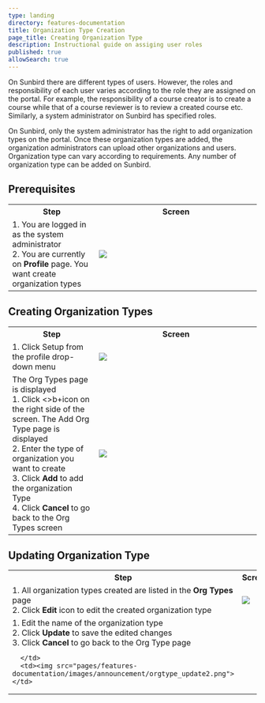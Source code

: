 ```yaml
---
type: landing
directory: features-documentation
title: Organization Type Creation
page_title: Creating Organization Type
description: Instructional guide on assiging user roles 
published: true
allowSearch: true
---
```


On Sunbird there are different types of users. However, the roles and responsibility of each user varies according to the role they are assigned on the portal. 
For example, the responsibility of a course creator is to create a course while that of a course reviewer is to review a created course etc.
Similarly, a system administrator on Sunbird has specified roles.

On Sunbird, only the system administrator has the right to add organization types on the portal. Once these organization types are added, the organization administrators can upload other organizations and users. Organization type can vary according to requirements. Any number of organization type can be added on Sunbird. 

## Prerequisites

<table>
  <tr>
    <th style="width:35%;">Step</th>
    <th style="width:65%;">Screen</th>
  </tr>
  <tr>
    <td>1. You are logged in as the system administrator <br>2. You are currently on <b>Profile</b> page. You want create organization types
      </td>
      <td><img src="pages/features-documentation/images/announcement/orgtype_setup01.png"></td>
  </tr>
    </table>

## Creating Organization Types

<table>
  <tr>
    <th style="width:35%;">Step</th>
    <th style="width:65%;">Screen</th>
  </tr>
  <tr>
    <td>1. Click Setup from the profile drop-down menu
      </td>
      <td><img src="pages/features-documentation/images/announcement/orgtype_setup.png"></td>
  </tr>
  <tr>
    <td>The Org Types page is displayed <br>1. Click <>b+</b>icon on the right side of the screen. The Add Org Type page is displayed
<br>2. Enter the type of organization you want to create <br>3. Click <b>Add</b> to add the organization Type <br>4. Click <b>Cancel</b> to go back to the Org Types screen
      </td>
      <td><img src="pages/features-documentation/images/announcement/orgtype_setup2.png"></td>
  </tr>
    </table>
  
 ## Updating Organization Type
 
 <table>
  <tr>
    <th style="width:35%;">Step</th>
    <th style="width:65%;">Screen</th>
  </tr>
  <tr>
    <td>1. All organization types created are listed in the <b>Org Types</b> page <br>2. Click <b>Edit</b> icon to edit the created organization type
      </td>
      <td><img src="pages/features-documentation/images/announcement/orgtype_update1.png"></td>
  </tr>
  <tr>
    <td>1. Edit the name of the organization type <br>2. Click <b>Update</b> to save the edited changes <br>3. Click <b>Cancel</b> to go back to the Org Type page

      </td>
      <td><img src="pages/features-documentation/images/announcement/orgtype_update2.png"></td>
  </tr>
    </table>
